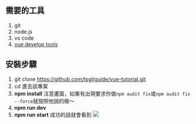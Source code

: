 ## 需要的工具
1. git
2. node.js
3. vs code
4. [vue develop tools](https://chrome.google.com/webstore/detail/vuejs-devtools/nhdogjmejiglipccpnnnanhbledajbpd?hl=en)

## 安裝步驟

1. git clone https://github.com/tsgitguide/vue-tutorial.git
2. cd 進去該專案
3. **npm install**
    注意畫面，如果有出現要求你做`npm audit fix`或`npm audit fix --force`就按照他說的做～
4. **npm run dev**
5. **npm run start**
    成功的話就會看到
    ![](https://i.imgur.com/E2QAnGw.png)